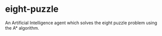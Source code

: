 # eight-puzzle
An Artificial Intelligence agent which solves the eight puzzle problem using the A* algorithm. 
